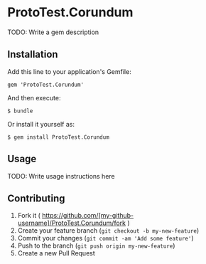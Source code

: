 # ProtoTest.Corundum

TODO: Write a gem description

## Installation

Add this line to your application's Gemfile:

    gem 'ProtoTest.Corundum'

And then execute:

    $ bundle

Or install it yourself as:

    $ gem install ProtoTest.Corundum

## Usage

TODO: Write usage instructions here

## Contributing

1. Fork it ( https://github.com/[my-github-username]/ProtoTest.Corundum/fork )
2. Create your feature branch (`git checkout -b my-new-feature`)
3. Commit your changes (`git commit -am 'Add some feature'`)
4. Push to the branch (`git push origin my-new-feature`)
5. Create a new Pull Request
